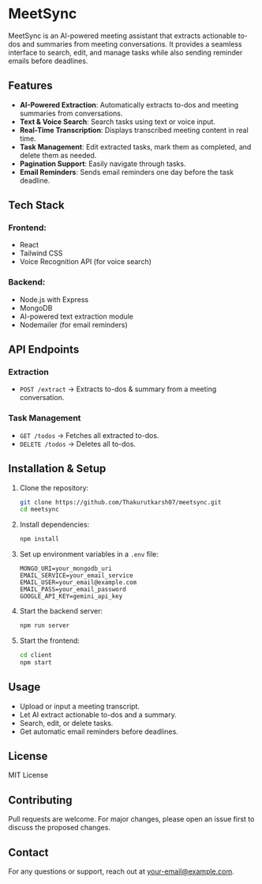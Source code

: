 # MeetSync

MeetSync is an AI-powered meeting assistant that extracts actionable to-dos and summaries from meeting conversations. It provides a seamless interface to search, edit, and manage tasks while also sending reminder emails before deadlines.

## Features

- **AI-Powered Extraction**: Automatically extracts to-dos and meeting summaries from conversations.
- **Text & Voice Search**: Search tasks using text or voice input.
- **Real-Time Transcription**: Displays transcribed meeting content in real time.
- **Task Management**: Edit extracted tasks, mark them as completed, and delete them as needed.
- **Pagination Support**: Easily navigate through tasks.
- **Email Reminders**: Sends email reminders one day before the task deadline.

## Tech Stack

### Frontend:
- React
- Tailwind CSS
- Voice Recognition API (for voice search)

### Backend:
- Node.js with Express
- MongoDB
- AI-powered text extraction module
- Nodemailer (for email reminders)

## API Endpoints

### Extraction
- `POST /extract` → Extracts to-dos & summary from a meeting conversation.

### Task Management
- `GET /todos` → Fetches all extracted to-dos.
- `DELETE /todos` → Deletes all to-dos.

## Installation & Setup

1. Clone the repository:
   ```sh
   git clone https://github.com/Thakurutkarsh07/meetsync.git
   cd meetsync
   ```

2. Install dependencies:
   ```sh
   npm install
   ```

3. Set up environment variables in a `.env` file:
   ```env
   MONGO_URI=your_mongodb_uri
   EMAIL_SERVICE=your_email_service
   EMAIL_USER=your_email@example.com
   EMAIL_PASS=your_email_password
   GOOGLE_API_KEY=gemini_api_key
   ```

4. Start the backend server:
   ```sh
   npm run server
   ```

5. Start the frontend:
   ```sh
   cd client
   npm start
   ```

## Usage
- Upload or input a meeting transcript.
- Let AI extract actionable to-dos and a summary.
- Search, edit, or delete tasks.
- Get automatic email reminders before deadlines.

## License
MIT License

## Contributing
Pull requests are welcome. For major changes, please open an issue first to discuss the proposed changes.

## Contact
For any questions or support, reach out at [your-email@example.com](mailto:thakurutkarsh.0700@example.com).

